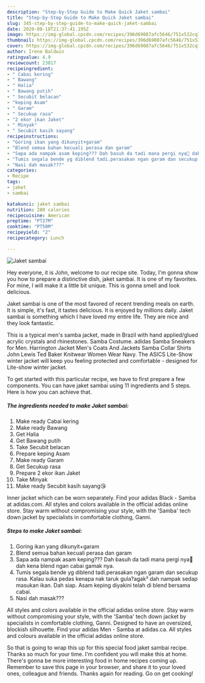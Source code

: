 ```yaml
---
description: "Step-by-Step Guide to Make Quick Jaket sambai"
title: "Step-by-Step Guide to Make Quick Jaket sambai"
slug: 345-step-by-step-guide-to-make-quick-jaket-sambai
date: 2020-08-18T21:37:41.195Z
image: https://img-global.cpcdn.com/recipes/396d69087afc5646/751x532cq70/jaket-sambai-resipi-foto-utama.jpg
thumbnail: https://img-global.cpcdn.com/recipes/396d69087afc5646/751x532cq70/jaket-sambai-resipi-foto-utama.jpg
cover: https://img-global.cpcdn.com/recipes/396d69087afc5646/751x532cq70/jaket-sambai-resipi-foto-utama.jpg
author: Irene Baldwin
ratingvalue: 4.9
reviewcount: 23817
recipeingredient:
- " Cabai kering"
- " Bawang"
- " Halia"
- " Bawang putih"
- " Secubit belacan"
- "keping Asam"
- " Garam"
- " Secukup rasa"
- "2 ekor ikan Jaket"
- " Minyak"
- " Secubit kasih sayang"
recipeinstructions:
- "Goring ikan yang dikunyit+garam"
- "Blend semua bahan kecuali perasa dan garam"
- "Sapa ada nampak asam keping??? Dah basuh da tadi mana pergi nya🤔 dah kena blend ngan cabai gamak nya."
- "Tumis segala bende yg diblend tadi.perasakan ngan garam dan secukup rasa. Kalau suka pedas kenapa nak taruk gula?agak² dah nampak sedap masukan ikan. Dah siap. Asam keping diyakini telah di blend bersama cabai."
- "Nasi dah masak???"
categories:
- Recipe
tags:
- jaket
- sambai

katakunci: jaket sambai 
nutrition: 280 calories
recipecuisine: American
preptime: "PT27M"
cooktime: "PT50M"
recipeyield: "2"
recipecategory: Lunch

---
```



![Jaket sambai](https://img-global.cpcdn.com/recipes/396d69087afc5646/751x532cq70/jaket-sambai-resipi-foto-utama.jpg)

Hey everyone, it is John, welcome to our recipe site. Today, I'm gonna show you how to prepare a distinctive dish, jaket sambai. It is one of my favorites. For mine, I will make it a little bit unique. This is gonna smell and look delicious.

Jaket sambai is one of the most favored of recent trending meals on earth. It is simple, it's fast, it tastes delicious. It is enjoyed by millions daily. Jaket sambai is something which I have loved my entire life. They are nice and they look fantastic.

This is a typical men&#39;s samba jacket, made in Brazil with hand applied/glued acrylic crystals and rhinestones. Samba Costume. adidas Samba Sneakers for Men. Harrington Jacket Men&#39;s Coats And Jackets Samba Collar Shirts John Lewis Ted Baker Knitwear Women Wear Navy. The ASICS Lite-Show winter jacket will keep you feeling protected and comfortable - designed for Lite-show winter jacket.


To get started with this particular recipe, we have to first prepare a few components. You can have jaket sambai using 11 ingredients and 5 steps. Here is how you can achieve that.

<!--inarticleads1-->

##### The ingredients needed to make Jaket sambai:

1. Make ready  Cabai kering
1. Make ready  Bawang
1. Get  Halia
1. Get  Bawang putih
1. Take  Secubit belacan
1. Prepare keping Asam
1. Make ready  Garam
1. Get  Secukup rasa
1. Prepare 2 ekor ikan Jaket
1. Take  Minyak
1. Make ready  Secubit kasih sayang😘


Inner jacket which can be worn separately. Find your adidas Black - Samba at adidas.com. All styles and colors available in the official adidas online store. Stay warm without compromising your style, with the &#39;Samba&#39; tech down jacket by specialists in comfortable clothing, Ganni. 

<!--inarticleads2-->

##### Steps to make Jaket sambai:

1. Goring ikan yang dikunyit+garam
1. Blend semua bahan kecuali perasa dan garam
1. Sapa ada nampak asam keping??? Dah basuh da tadi mana pergi nya🤔 dah kena blend ngan cabai gamak nya.
1. Tumis segala bende yg diblend tadi.perasakan ngan garam dan secukup rasa. Kalau suka pedas kenapa nak taruk gula?agak² dah nampak sedap masukan ikan. Dah siap. Asam keping diyakini telah di blend bersama cabai.
1. Nasi dah masak???


All styles and colors available in the official adidas online store. Stay warm without compromising your style, with the &#39;Samba&#39; tech down jacket by specialists in comfortable clothing, Ganni. Designed to have an oversized, blockish silhouette. Find your adidas Men - Samba at adidas.ca. All styles and colours available in the official adidas online store. 

So that is going to wrap this up for this special food jaket sambai recipe. Thanks so much for your time. I'm confident you will make this at home. There's gonna be more interesting food in home recipes coming up. Remember to save this page in your browser, and share it to your loved ones, colleague and friends. Thanks again for reading. Go on get cooking!
